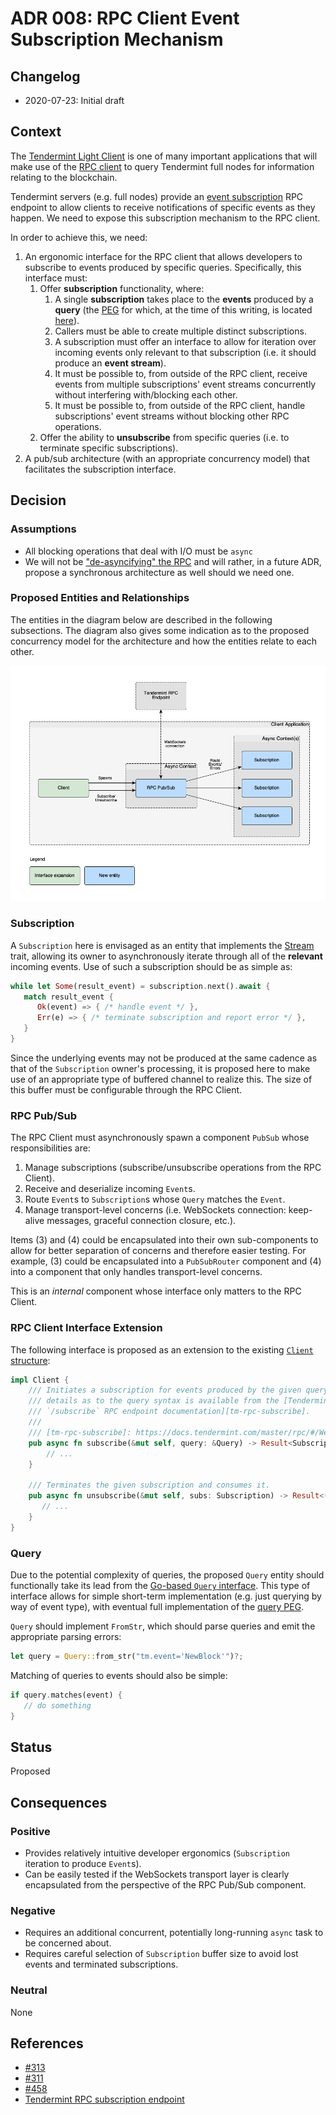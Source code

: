 # ADR 008: RPC Client Event Subscription Mechanism

## Changelog
* 2020-07-23: Initial draft

## Context

The [Tendermint Light Client](../../light-client/) is one of many important
applications that will make use of the [RPC client](../../rpc/) to query
Tendermint full nodes for information relating to the blockchain.

Tendermint servers (e.g. full nodes) provide an [event
subscription][tm-event-subs] RPC endpoint to allow clients to receive
notifications of specific events as they happen. We need to expose this
subscription mechanism to the RPC client.

In order to achieve this, we need:

1. An ergonomic interface for the RPC client that allows developers to subscribe
   to events produced by specific queries. Specifically, this interface must:
   1. Offer **subscription** functionality, where:
      1. A single **subscription** takes place to the **events** produced by a
         **query** (the [PEG] for which, at the time of this writing, is located
         [here][query-peg]).
      2. Callers must be able to create multiple distinct subscriptions.
      3. A subscription must offer an interface to allow for iteration over
         incoming events only relevant to that subscription (i.e. it should
         produce an **event stream**).
      4. It must be possible to, from outside of the RPC client, receive events
         from multiple subscriptions' event streams concurrently without
         interfering with/blocking each other.
      5. It must be possible to, from outside of the RPC client, handle
         subscriptions' event streams without blocking other RPC operations.
   2. Offer the ability to **unsubscribe** from specific queries (i.e. to
      terminate specific subscriptions).
2. A pub/sub architecture (with an appropriate concurrency model) that
   facilitates the subscription interface.

## Decision

### Assumptions

* All blocking operations that deal with I/O must be `async`
* We will not be ["de-asyncifying" the RPC][issue-318] and will rather, in a
  future ADR, propose a synchronous architecture as well should we need one.

### Proposed Entities and Relationships

The entities in the diagram below are described in the following subsections.
The diagram also gives some indication as to the proposed concurrency model for
the architecture and how the entities relate to each other.

![](assets/rpc-client-subscription-rels.png)

### Subscription

A `Subscription` here is envisaged as an entity that implements the
[Stream][futures-stream] trait, allowing its owner to asynchronously iterate
through all of the **relevant** incoming events. Use of such a subscription
should be as simple as:

```rust
while let Some(result_event) = subscription.next().await {
   match result_event {
      Ok(event) => { /* handle event */ },
      Err(e) => { /* terminate subscription and report error */ },
   }
}
```

Since the underlying events may not be produced at the same cadence as that of
the `Subscription` owner's processing, it is proposed here to make use of an
appropriate type of buffered channel to realize this. The size of this buffer
must be configurable through the RPC Client.

### RPC Pub/Sub

The RPC Client must asynchronously spawn a component `PubSub` whose
responsibilities are:

1. Manage subscriptions (subscribe/unsubscribe operations from the RPC Client).
2. Receive and deserialize incoming `Event`s.
3. Route `Event`s to `Subscription`s whose `Query` matches the `Event`.
4. Manage transport-level concerns (i.e. WebSockets connection: keep-alive
   messages, graceful connection closure, etc.).

Items (3) and (4) could be encapsulated into their own sub-components to allow
for better separation of concerns and therefore easier testing. For example, (3)
could be encapsulated into a `PubSubRouter` component and (4) into a component
that only handles transport-level concerns.

This is an *internal* component whose interface only matters to the RPC Client.

### RPC Client Interface Extension

The following interface is proposed as an extension to the existing [`Client`
structure][client]:

```rust
impl Client {
    /// Initiates a subscription for events produced by the given query. More
    /// details as to the query syntax is available from the [Tendermint
    /// `/subscribe` RPC endpoint documentation][tm-rpc-subscribe].
    /// 
    /// [tm-rpc-subscribe]: https://docs.tendermint.com/master/rpc/#/Websocket/subscribe
    pub async fn subscribe(&mut self, query: &Query) -> Result<Subscription, Error> {
        // ...
    }

    /// Terminates the given subscription and consumes it.
    pub async fn unsubscribe(&mut self, subs: Subscription) -> Result<(), Error> {
       // ...
    }
}
```

### Query

Due to the potential complexity of queries, the proposed `Query` entity should
functionally take its lead from the [Go-based `Query` interface][tm-go-query].
This type of interface allows for simple short-term implementation (e.g. just
querying by way of event type), with eventual full implementation of the [query
PEG][query-peg].

`Query` should implement `FromStr`, which should parse queries and emit the
appropriate parsing errors:

```rust
let query = Query::from_str("tm.event='NewBlock'")?;
```

Matching of queries to events should also be simple:

```rust
if query.matches(event) {
   // do something
}
```

## Status

Proposed

## Consequences

### Positive

* Provides relatively intuitive developer ergonomics (`Subscription` iteration
  to produce `Event`s).
* Can be easily tested if the WebSockets transport layer is clearly encapsulated
  from the perspective of the RPC Pub/Sub component.

### Negative

* Requires an additional concurrent, potentially long-running `async` task to be
  concerned about.
* Requires careful selection of `Subscription` buffer size to avoid lost events
  and terminated subscriptions.

### Neutral

None

## References

* [\#313](https://github.com/informalsystems/tendermint-rs/issues/313)
* [\#311](https://github.com/informalsystems/tendermint-rs/issues/311)
* [\#458][pr-458]
* [Tendermint RPC subscription endpoint][tm-event-subs]

[tm-event-subs]: https://docs.tendermint.com/master/rpc/#/Websocket/subscribe
[client]: https://github.com/informalsystems/tendermint-rs/blob/06ed36eaf7a74c0357b86d1d7450a2fec52ed6a0/rpc/src/client.rs#L20
[query-peg]: https://github.com/tendermint/tendermint/blob/98c595312af02037843b8fe74f0ee0625665448e/libs/pubsub/query/query.peg
[tm-go-query]: https://github.com/tendermint/tendermint/blob/98c595312af02037843b8fe74f0ee0625665448e/libs/pubsub/pubsub.go#L64
[PEG]: https://en.wikipedia.org/wiki/Parsing_expression_grammar
[futures-stream]: https://docs.rs/futures/*/futures/stream/trait.Stream.html
[pr-458]: https://github.com/informalsystems/tendermint-rs/pull/458
[issue-318]: https://github.com/informalsystems/tendermint-rs/issues/318
